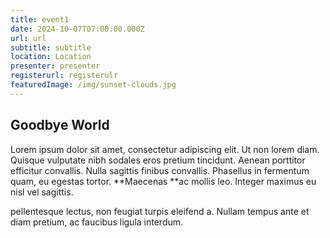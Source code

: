 ```yaml
---
title: event1
date: 2024-10-07T07:00:00.000Z
url: url
subtitle: subtitle
location: Location
presenter: presenter
registerurl: registerulr
featuredImage: /img/sunset-clouds.jpg
---
```


## Goodbye World

Lorem ipsum dolor sit amet, consectetur adipiscing elit. Ut non lorem diam. Quisque vulputate nibh sodales eros pretium tincidunt. Aenean porttitor efficitur convallis. Nulla sagittis finibus convallis. Phasellus in fermentum quam, eu egestas tortor. \*\*Maecenas \*\*ac mollis leo. Integer maximus eu nisl vel sagittis.

pellentesque lectus, non feugiat turpis eleifend a. Nullam tempus ante et diam pretium, ac faucibus ligula interdum.
